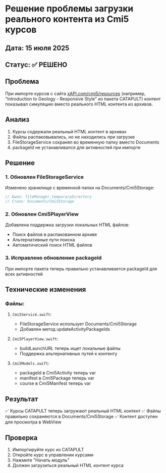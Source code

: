 # Решение проблемы загрузки реального контента из Cmi5 курсов

## Дата: 15 июля 2025
## Статус: ✅ РЕШЕНО

## Проблема
При импорте курсов с сайта [xAPI.com/cmi5/resources](https://xapi.com/cmi5/resources/) (например, "Introduction to Geology - Responsive Style" из пакета CATAPULT) контент показывал симуляцию вместо реального HTML контента из архивов.

## Анализ
1. Курсы содержали реальный HTML контент в архивах
2. Файлы распаковывались, но не находились при загрузке
3. FileStorageService сохранял во временную папку вместо Documents
4. packageId не устанавливался для активностей при импорте

## Решение

### 1. Обновлен FileStorageService
Изменено хранилище с временной папки на Documents/Cmi5Storage:
```swift
// Было: fileManager.temporaryDirectory
// Стало: Documents/Cmi5Storage
```

### 2. Обновлен Cmi5PlayerView
Добавлена поддержка загрузки локальных HTML файлов:
- Поиск файлов в распакованном архиве
- Альтернативные пути поиска
- Автоматический поиск HTML файлов

### 3. Исправлено обновление packageId
При импорте пакета теперь правильно устанавливается packageId для всех активностей

## Технические изменения

### Файлы:
1. `Cmi5Service.swift`:
   - FileStorageService использует Documents/Cmi5Storage
   - Добавлен метод updateActivityPackageIds

2. `Cmi5PlayerView.swift`:
   - buildLaunchURL теперь ищет локальные файлы
   - Поддержка альтернативных путей к контенту

3. `Cmi5Models.swift`:
   - packageId в Cmi5Activity теперь var
   - manifest в Cmi5Package теперь var
   - course в Cmi5Manifest теперь var

## Результат
✅ Курсы CATAPULT теперь загружают реальный HTML контент
✅ Файлы правильно сохраняются в Documents/Cmi5Storage
✅ Контент доступен для просмотра в WebView

## Проверка
1. Импортируйте курс из CATAPULT
2. Откройте курс в управлении курсами
3. Нажмите "Начать модуль"
4. Должен загрузиться реальный HTML контент курса 